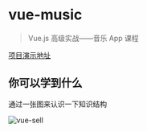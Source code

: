# vue-music

> Vue.js 高级实战——音乐 App 课程

[项目演示地址](http://ustbhuangyi.com/music/)

## 你可以学到什么
通过一张图来认识一下知识结构

![vue-sell](https://static.galileo.xiaojukeji.com/static/tms/shield/Vue.js_music_xmind.png)


